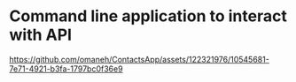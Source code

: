 # Command line application to interact with API


https://github.com/omaneh/ContactsApp/assets/122321976/10545681-7e71-4921-b3fa-1797bc0f36e9

